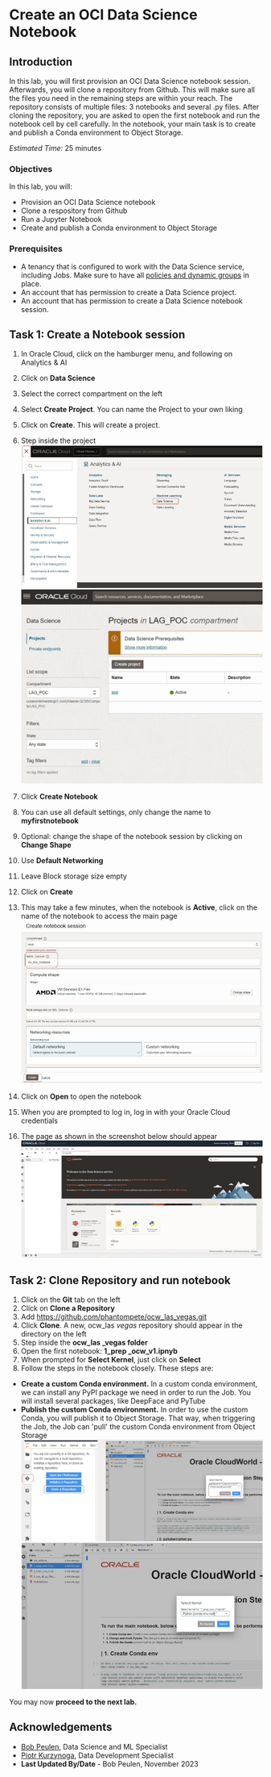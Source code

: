 # Create an OCI Data Science Notebook

## Introduction

In this lab, you will first provision an OCI Data Science notebook session. Afterwards, you will clone a repository from Github. This will make sure all the files you  need in the remaining steps are within your reach. The repository consists of multiple files: 3 notebooks and several .py files. After cloning the repository, you are asked to open the first notebook and run the notebook cell by cell carefully. In the notebook, your main task is to create and publish a Conda environment to Object Storage.

*Estimated Time:* 25 minutes

### Objectives

In this lab, you will:
* Provision an OCI Data Science notebook
* Clone a respository from Github
* Run a Jupyter Notebook
* Create and publish a Conda environment to Object Storage

### Prerequisites

* A tenancy that is configured to work with the Data Science service, including Jobs. Make sure to have all [policies and dynamic groups](https://docs.oracle.com/en-us/iaas/data-science/using/policies.htm) in place.
* An account that has permission to create a Data Science project.
* An account that has permission to create a Data Science notebook session.


## Task 1: Create a Notebook session

1. In Oracle Cloud, click on the hamburger menu, and following on Analytics & AI
2. Click on **Data Science**
3. Select the correct compartment on the left
4. Select **Create Project**. You can name the Project to your own liking
5. Click on **Create**. This will create a project.
6. Step inside the project
  ![lab_2_img_1](images/lab_2_img_1.JPG)
  ![lab_2_img_6](images/lab_2_img_6.JPG)

7.	Click **Create Notebook**
8.	You can use all default settings, only change the name to **myfirstnotebook**
9.	Optional: change the shape of the notebook session by clicking on **Change Shape**
10.	Use **Default Networking**
11.	Leave Block storage size empty
12.	Click on **Create**
13.	This may take a few minutes, when the notebook is **Active**, click on the name of the notebook to access the main page
  ![lab_2_img_2](images/lab_2_img_2.JPG)

14.	Click on **Open** to open the notebook
15.	When you are prompted to log in, log in with your Oracle Cloud credentials
16.	The page as shown in the screenshot below should appear
  ![lab_2_img_3](images/lab_2_img_3.JPG)

## Task 2: Clone Repository and run notebook

1. Click on the **Git** tab on the left
2. Click on **Clone a Repository**
3. Add https://github.com/phantompete/ocw_las_vegas.git
4. Click **Clone**. A new, ocw_las _vegas_ repository should appear in the directory on the left
5. Step inside the **ocw_las _vegas folder**
6. Open the first notebook: **1_prep _ocw_v1.ipnyb**
7. When prompted for **Select Kernel**, just click on **Select**
8. Follow the steps in the notebook closely. These steps are:

* **Create a custom Conda environment.** In a custom conda environment, we can install any PyPI package we need in order to run the Job. You will install several packages, like DeepFace and PyTube
* **Publish the custom Conda environment.** In order to use the custom Conda, you will publish it to Object Storage. That way, when triggering the Job, the Job can 'pull' the custom Conda environment from Object Storage
  ![lab_2_img_4](images/lab_2_img_4.JPG)
  ![lab_2_img_5](images/lab_2_img_5.JPG)

You may now **proceed to the next lab.**

## Acknowledgements
* [Bob Peulen](https://www.linkedin.com/in/bobpeulen/), Data Science and ML Specialist
* [Piotr Kurzynoga](https://www.linkedin.com/in/piotr-kurzynoga/), Data Development Specialist
* **Last Updated By/Date** - Bob Peulen, November 2023
